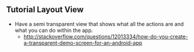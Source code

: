 Tutorial Layout View
-------------------------------
 - Have a semi transparent view that shows what all the actions are and what you can do within the app.
    - http://stackoverflow.com/questions/12013334/how-do-you-create-a-transparent-demo-screen-for-an-android-app
